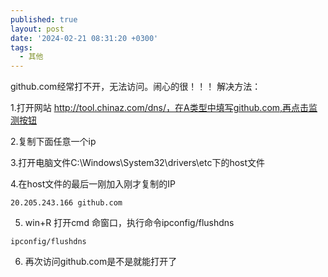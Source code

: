 ```yaml
---
published: true
layout: post
date: '2024-02-21 08:31:20 +0300'
tags:
  - 其他
---
```


github.com经常打不开，无法访问。闹心的很！！！ 解决方法：

1.打开网站 http://tool.chinaz.com/dns/，在A类型中填写github.com,再点击监测按钮

2.复制下面任意一个ip

3.打开电脑文件C:\Windows\System32\drivers\etc下的host文件

4.在host文件的最后一刚加入刚才复制的IP

```20.205.243.166 github.com```

5. win+R 打开cmd 命窗口，执行命令ipconfig/flushdns

```ipconfig/flushdns```

6. 再次访问github.com是不是就能打开了                                     
